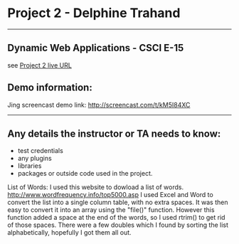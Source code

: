 # Project 2 - Delphine Trahand 

----
## Dynamic Web Applications - CSCI E-15
see [Project 2 live URL](http://p2.delphinetrahand.me/)

## Demo information: 
Jing screencast demo link: http://screencast.com/t/kM5I84XC

----
## Any details the instructor or TA needs to know:

* test credentials
* any plugins
* libraries
* packages or outside code used in the project.

List of Words:
I used this website to dowload a list of words.
http://www.wordfrequency.info/top5000.asp
I used Excel and Word to convert the list into a single column table, with no extra spaces. It was then easy to convert it into an array using the "file()" function. However this function added a space at the end of the words, so I used rtrim() to get rid of those spaces.
There were a few doubles which I found by sorting the list alphabetically, hopefully I got them all out.
